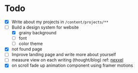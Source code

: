 # Todo
- [x] Write about my projects in `/content/projects/**`
- [ ] Build a design system for website
    - [x] grainy background
    - [ ] font
    - [ ] color theme
- [x] not found page
- [ ] Improve landing page and write more about yourself
- [ ] measure view on each writing (thought/blog) ref: [nexxel](nexxel.dev)
- [x] on scroll fade up animation component using framer motions